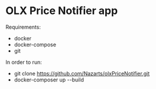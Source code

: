 # OLX Price Notifier app

Requirements:
- docker
- docker-compose
- git

In order to run:
- git clone https://github.com/Nazarts/olxPriceNotifier.git
- docker-composer up --build
